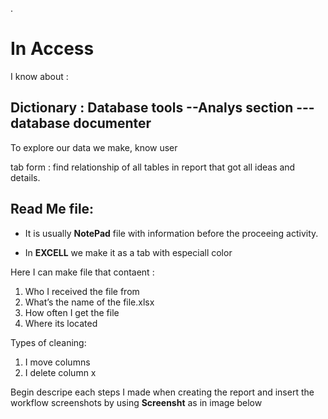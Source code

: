 
.

# In Access 


I know about :




## Dictionary :  Database tools --Analys section --- database documenter 


To explore our data we make, know user  

tab form : find relationship of all tables in report that got all ideas and details.




## Read Me file: 


- It is usually **NotePad** file with information before the proceeing activity.


- In **EXCELL** we make it as a tab with especiall color 


Here I can make file that contaent :


1.	Who I received the file from
2.	What’s the name of the file.xlsx
3.	How often I get the file
4.	Where its located


Types of cleaning:


1.	I move columns
2.	I delete column x


Begin descripe each steps I made when creating the report and insert the workflow screenshots by using **Screensht** as in image below



